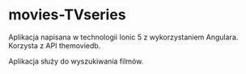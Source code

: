 # movies-TVseries
Aplikacja napisana w technologii Ionic 5 z wykorzystaniem Angulara.
Korzysta z API themoviedb.

Aplikacja służy do wyszukiwania filmów.

